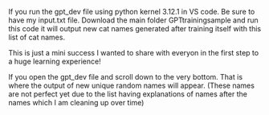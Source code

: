 If you run the gpt_dev file using python kernel 3.12.1 in VS code. Be sure to have my input.txt file. Download the main folder GPTtrainingsample and run this code it will output new cat names generated after training itself with this list of cat names.

This is just a mini success I wanted to share with everyon in the first step to a huge learning experience!

If you open the gpt_dev file and scroll down to the very bottom. That is where the output of new unique random names will appear. (These names are not perfect yet due to the list having explanations of names after the names which I am cleaning up over time)
